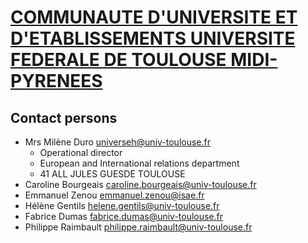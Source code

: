 # [COMMUNAUTE D'UNIVERSITE ET D'ETABLISSEMENTS UNIVERSITE FEDERALE DE TOULOUSE MIDI-PYRENEES](http://www.univ-toulouse.fr)

## Contact persons

- Mrs Milène Duro [universeh@univ-toulouse.fr](mailto:universeh@univ-toulouse.fr)
	- Operational director
	- European and International relations department
	- 41 ALL JULES GUESDE TOULOUSE
- Caroline Bourgeais [caroline.bourgeais@univ-toulouse.fr](mailto:caroline.bourgeais@univ-toulouse.fr)
- Emmanuel Zenou [emmanuel.zenou@isae.fr](mailto:emmanuel.zenou@isae.fr)
- Hélène Gentils [helene.gentils@univ-toulouse.fr](mailto:helene.gentils@univ-toulouse.fr)
- Fabrice Dumas [fabrice.dumas@univ-toulouse.fr](mailto:fabrice.dumas@univ-toulouse.fr)
- Philippe Raimbault [philippe.raimbault@univ-toulouse.fr](mailto:philippe.raimbault@univ-toulouse.fr)

